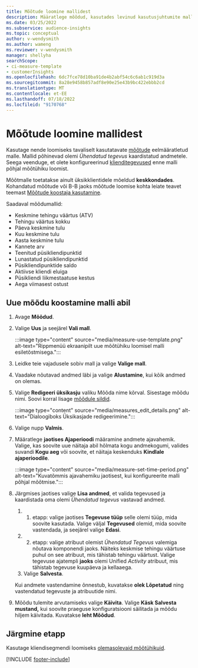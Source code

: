 ```yaml
---
title: Mõõtude loomine mallidest
description: Määratlege mõõdud, kasutades levinud kasutusjuhtumite malle.
ms.date: 03/25/2022
ms.subservice: audience-insights
ms.topic: conceptual
author: v-wendysmith
ms.author: wameng
ms.reviewer: v-wendysmith
manager: shellyha
searchScope:
- ci-measure-template
- customerInsights
ms.openlocfilehash: 6dc7fce78d10ba91de4b2abf54c6c6ab1c919d3a
ms.sourcegitcommit: 8a28e9458b857adf8e90e25e43b9bc422ebbb2cd
ms.translationtype: MT
ms.contentlocale: et-EE
ms.lasthandoff: 07/18/2022
ms.locfileid: "9170768"
---
```

# <a name="create-measures-from-templates"></a>Mõõtude loomine mallidest

Kasutage nende loomiseks tavaliselt kasutatavate [mõõtude](measures.md) eelmääratletud malle. Mallid põhinevad olemi *Ühendatud tegevus* kaardistatud andmetele. Seega veenduge, et olete konfigureerinud [klienditegevused](activities.md) enne malli põhjal mõõtühiku loomist.

Mõõtmalle toetatakse ainult üksikklientidele mõeldud **keskkondades**. Kohandatud mõõtude või B-B jaoks mõõtude loomise kohta leiate teavet teemast [Mõõtude koostaja kasutamine](measure-builder.md).

Saadaval mõõdumallid:
- Keskmine tehingu väärtus (ATV)
- Tehingu väärtus kokku
- Päeva keskmine tulu
- Kuu keskmine tulu
- Aasta keskmine tulu
- Kannete arv
- Teenitud püsikliendipunktid
- Lunastatud püsikliendipunktid
- Püsikliendipunktide saldo
- Aktiivse kliendi eluiga
- Püsikliendi liikmestaatuse kestus
- Aega viimasest ostust

## <a name="build-a-new-measure-using-a-template"></a>Uue mõõdu koostamine malli abil

1. Avage **Mõõdud**.

1. Valige **Uus** ja seejärel **Vali mall**.

   :::image type="content" source="media/measure-use-template.png" alt-text="Rippmenüü ekraanipilt uue mõõtühiku loomisel malli esiletõstmisega.":::

1. Leidke teie vajadusele sobiv mall ja valige **Valige mall**.

1. Vaadake nõutavad andmed läbi ja valige **Alustamine**, kui kõik andmed on olemas.

1. Valige **Redigeeri üksikasju** valiku Mõõda nime kõrval. Sisestage mõõdu nimi. Soovi korral lisage [mõõdule sildid](work-with-tags-columns.md#manage-tags).

   :::image type="content" source="media/measures_edit_details.png" alt-text="Dialoogiboks Üksikasjade redigeerimine.":::

1. Valige nupp **Valmis**.

1. Määratlege **jaotises Ajaperioodi** määramine andmete ajavahemik. Valige, kas soovite uue näitaja abil hõlmata kogu andmekogumi, valides suvandi **Kogu aeg** või soovite, et näitaja keskenduks **Kindlale ajaperioodile**.

   :::image type="content" source="media/measure-set-time-period.png" alt-text="Kuvatõmmis ajavahemiku jaotisest, kui konfigureerite malli põhjal mõõtmise.":::

1. Järgmises jaotises valige **Lisa andmed**, et valida tegevused ja kaardistada oma olemi *Ühendatud tegevus* vastavad andmed.

    1. 1. etapp: valige jaotises **Tegevuse tüüp** selle olemi tüüp, mida soovite kasutada. Valige väljal **Tegevused** olemid, mida soovite vastendada, ja seejärel valige **Edasi**.
    1. 2. etapp: valige atribuut olemist *Ühendatud Tegevus* valemiga nõutava komponendi jaoks. Näiteks keskmise tehingu väärtuse puhul on see atribuut, mis tähistab tehingu väärtust. Valige tegevuse ajatempli **jaoks** olemi Unified *Activity* atribuut, mis tähistab tegevuse kuupäeva ja kellaaega.
    1. Valige **Salvesta**.

    Kui andmete vastendamine õnnestub, kuvatakse **olek Lõpetatud** ning vastendatud tegevuste ja atribuutide nimi.

1. Mõõdu tulemite arvutamiseks valige **Käivita**. Valige **Käsk Salvesta mustand,** kui soovite praeguse konfiguratsiooni säilitada ja mõõdu hiljem käivitada. Kuvatakse **leht Mõõdud**.

## <a name="next-step"></a>Järgmine etapp

Kasutage kliendisegmendi loomiseks [olemasolevaid mõõtühikuid](segments.md).

[!INCLUDE [footer-include](includes/footer-banner.md)]

